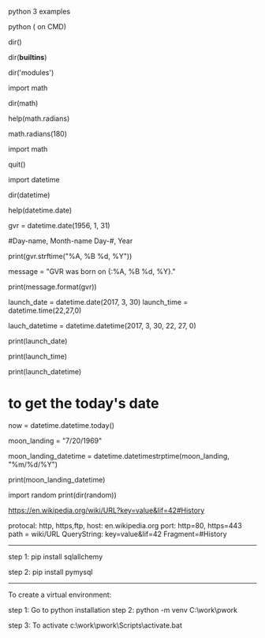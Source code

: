 python 3 examples



python ( on CMD)

dir()

dir(__builtins__)


dir('modules')

import math

dir(math)

help(math.radians)

math.radians(180)

import math

quit()

import datetime


dir(datetime)

help(datetime.date)

gvr = datetime.date(1956, 1, 31)

#Day-name, Month-name Day-#, Year

print(gvr.strftime("%A, %B %d, %Y"))

message = "GVR was born on {:%A, %B %d, %Y}."

print(message.format(gvr))

launch_date = datetime.date(2017, 3, 30)
launch_time = datetime.time(22,27,0)

lauch_datetime = datetime.datetime(2017, 3, 30, 22, 27, 0)

print(launch_date)

print(launch_time)

print(launch_datetime)

# to get the today's date

now = datetime.datetime.today()

moon_landing = "7/20/1969"

moon_landing_datetime = datetime.datetimestrptime(moon_landing, "%m/%d/%Y")

print(moon_landing_datetime)

import random
print(dir(random))

https://en.wikipedia.org/wiki/URL?key=value&lif=42#History

protocal: http, https,ftp, 
host: en.wikipedia.org
port: http=80, https=443
path = wiki/URL
QueryString: key=value&lif=42
Fragment=#History


***************

step 1: pip install sqlallchemy

step 2: pip install pymysql


***************************************

To create a virtual environment:

step 1: Go to python installation
step 2: python -m venv C:\work\pwork

step 3: To activate
c:\work\pwork\Scripts\activate.bat

